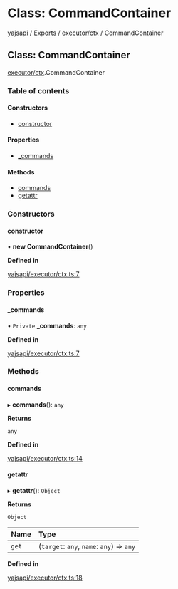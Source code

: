 # Class: CommandContainer

[yajsapi](../yajsapi.md) / [Exports](../modules/) / [executor/ctx](../modules/executor_ctx.md) / CommandContainer

## Class: CommandContainer

[executor/ctx](../modules/executor_ctx.md).CommandContainer

### Table of contents

#### Constructors

* [constructor](executor_ctx.commandcontainer.md#constructor)

#### Properties

* [\_commands](executor_ctx.commandcontainer.md#_commands)

#### Methods

* [commands](executor_ctx.commandcontainer.md#commands)
* [getattr](executor_ctx.commandcontainer.md#getattr)

### Constructors

#### constructor

• **new CommandContainer**\(\)

**Defined in**

[yajsapi/executor/ctx.ts:7](https://github.com/golemfactory/yajsapi/blob/8f42a91/yajsapi/executor/ctx.ts#L7)

### Properties

#### \_commands

• `Private` **\_commands**: `any`

**Defined in**

[yajsapi/executor/ctx.ts:7](https://github.com/golemfactory/yajsapi/blob/8f42a91/yajsapi/executor/ctx.ts#L7)

### Methods

#### commands

▸ **commands**\(\): `any`

**Returns**

`any`

**Defined in**

[yajsapi/executor/ctx.ts:14](https://github.com/golemfactory/yajsapi/blob/8f42a91/yajsapi/executor/ctx.ts#L14)

#### getattr

▸ **getattr**\(\): `Object`

**Returns**

`Object`

| Name | Type |
| :--- | :--- |
| `get` | \(`target`: `any`, `name`: `any`\) =&gt; `any` |

**Defined in**

[yajsapi/executor/ctx.ts:18](https://github.com/golemfactory/yajsapi/blob/8f42a91/yajsapi/executor/ctx.ts#L18)


